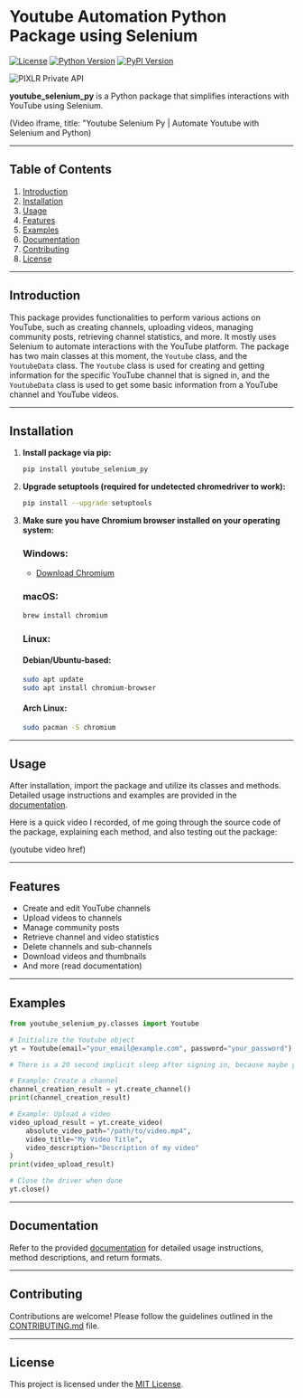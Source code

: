 # Youtube Automation Python Package using Selenium

[![License](https://img.shields.io/badge/license-MIT-blue.svg)](https://opensource.org/licenses/MIT) [![Python Version](https://img.shields.io/badge/python-3.6%2B-blue.svg)](https://www.python.org/downloads/) [![PyPI Version](https://img.shields.io/pypi/v/youtube_selenium_py.svg)](https://discord.gg/hBufFtWQmy)

![PIXLR Private API](https://github.com/Automa-Automations/youtube_selenium_py/assets/141557971/72e93b18-12fc-4cbc-81a8-e7ceca85b141)

**youtube_selenium_py** is a Python package that simplifies interactions with YouTube using Selenium.

(Video iframe, title: "Youtube Selenium Py | Automate Youtube with Selenium and Python)

---

## Table of Contents

1. [Introduction](#introduction)
2. [Installation](#installation)
3. [Usage](#usage)
4. [Features](#features)
5. [Examples](#examples)
6. [Documentation](#documentation)
7. [Contributing](#contributing)
8. [License](#license)

---

## Introduction

This package provides functionalities to perform various actions on YouTube, such as creating channels, uploading videos, managing community posts, retrieving channel statistics, and more. It mostly uses Selenium to automate interactions with the YouTube platform. The package has two main classes at this moment, the `Youtube` class, and the `YoutubeData` class. The `Youtube` class is used for creating and getting information for the specific YouTube channel that is signed in, and the `YoutubeData` class is used to get some basic information from a YouTube channel and YouTube videos.

---

## Installation

1. **Install package via pip:**

   ```bash
   pip install youtube_selenium_py
   ```

2. **Upgrade setuptools (required for undetected chromedriver to work):**

   ```bash
   pip install --upgrade setuptools
   ```

3. **Make sure you have Chromium browser installed on your operating system:**

   ### Windows:

   - [Download Chromium](https://www.chromium.org/getting-involved/download-chromium/)

   ### macOS:

   ```bash
   brew install chromium
   ```

   ### Linux:

   #### Debian/Ubuntu-based:

   ```bash
   sudo apt update
   sudo apt install chromium-browser
   ```

   #### Arch Linux:

   ```bash
   sudo pacman -S chromium
   ```

---

## Usage

After installation, import the package and utilize its classes and methods. Detailed usage instructions and examples are provided in the [documentation](https://docs.agnostica.site).

Here is a quick video I recorded, of me going through the source code of the package, explaining each method, and also testing out the package:

(youtube video href)

---

## Features

- Create and edit YouTube channels
- Upload videos to channels
- Manage community posts
- Retrieve channel and video statistics
- Delete channels and sub-channels
- Download videos and thumbnails
- And more (read documentation)

---

## Examples

```python
from youtube_selenium_py.classes import Youtube

# Initialize the Youtube object
yt = Youtube(email="your_email@example.com", password="your_password")

# There is a 20 second implicit sleep after signing in, because maybe you have 2 step authentication enabled, or it will send confirmation code to your phone. We suggest using a brand new google account, then this won't happen, everything will be automatic.

# Example: Create a channel
channel_creation_result = yt.create_channel()
print(channel_creation_result)

# Example: Upload a video
video_upload_result = yt.create_video(
    absolute_video_path="/path/to/video.mp4",
    video_title="My Video Title",
    video_description="Description of my video"
)
print(video_upload_result)

# Close the driver when done
yt.close()
```

---

## Documentation

Refer to the provided <a href="https://docs.agnostica.site">documentation</a> for detailed usage instructions, method descriptions, and return formats.

---

## Contributing

Contributions are welcome! Please follow the guidelines outlined in the [CONTRIBUTING.md](CONTRIBUTING.md) file.

---

## License

This project is licensed under the [MIT License](LICENSE).
